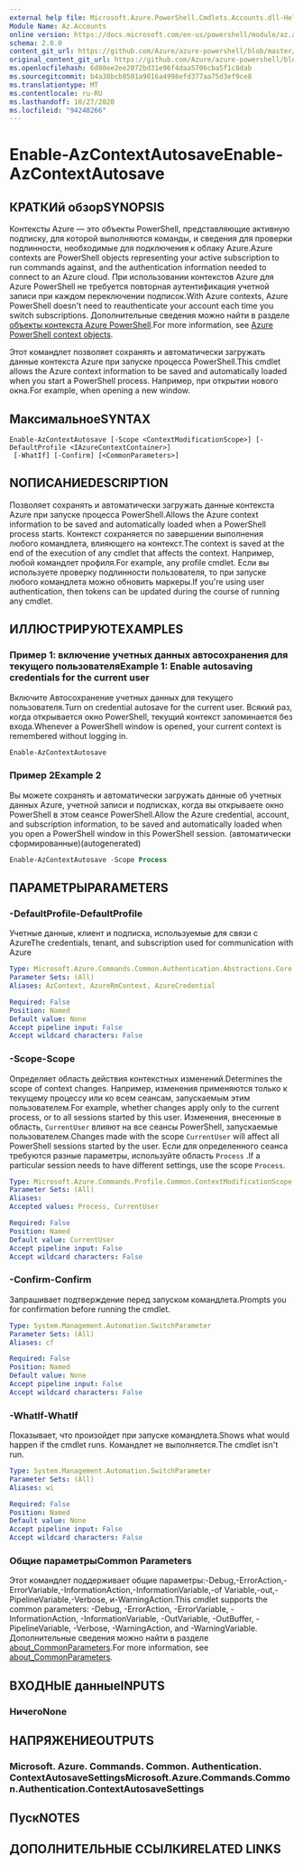 ```yaml
---
external help file: Microsoft.Azure.PowerShell.Cmdlets.Accounts.dll-Help.xml
Module Name: Az.Accounts
online version: https://docs.microsoft.com/en-us/powershell/module/az.accounts/enable-azcontextautosave
schema: 2.0.0
content_git_url: https://github.com/Azure/azure-powershell/blob/master/src/Accounts/Accounts/help/Enable-AzContextAutosave.md
original_content_git_url: https://github.com/Azure/azure-powershell/blob/master/src/Accounts/Accounts/help/Enable-AzContextAutosave.md
ms.openlocfilehash: 6d80ee2ee2072bd31e96f4daa5706cba5f1c8dab
ms.sourcegitcommit: b4a38bcb0501a9016a4998efd377aa75d3ef9ce8
ms.translationtype: MT
ms.contentlocale: ru-RU
ms.lasthandoff: 10/27/2020
ms.locfileid: "94248266"
---
```

# <span data-ttu-id="5ba21-101">Enable-AzContextAutosave</span><span class="sxs-lookup"><span data-stu-id="5ba21-101">Enable-AzContextAutosave</span></span>

## <span data-ttu-id="5ba21-102">КРАТКИй обзор</span><span class="sxs-lookup"><span data-stu-id="5ba21-102">SYNOPSIS</span></span>
<span data-ttu-id="5ba21-103">Контексты Azure — это объекты PowerShell, представляющие активную подписку, для которой выполняются команды, и сведения для проверки подлинности, необходимые для подключения к облаку Azure.</span><span class="sxs-lookup"><span data-stu-id="5ba21-103">Azure contexts are PowerShell objects representing your active subscription to run commands against, and the authentication information needed to connect to an Azure cloud.</span></span> <span data-ttu-id="5ba21-104">При использовании контекстов Azure для Azure PowerShell не требуется повторная аутентификация учетной записи при каждом переключении подписок.</span><span class="sxs-lookup"><span data-stu-id="5ba21-104">With Azure contexts, Azure PowerShell doesn't need to reauthenticate your account each time you switch subscriptions.</span></span> <span data-ttu-id="5ba21-105">Дополнительные сведения можно найти в разделе [объекты контекста Azure PowerShell](https://docs.microsoft.com/powershell/azure/context-persistence).</span><span class="sxs-lookup"><span data-stu-id="5ba21-105">For more information, see [Azure PowerShell context objects](https://docs.microsoft.com/powershell/azure/context-persistence).</span></span>

<span data-ttu-id="5ba21-106">Этот командлет позволяет сохранять и автоматически загружать данные контекста Azure при запуске процесса PowerShell.</span><span class="sxs-lookup"><span data-stu-id="5ba21-106">This cmdlet allows the Azure context information to be saved and automatically loaded when you start a PowerShell process.</span></span> <span data-ttu-id="5ba21-107">Например, при открытии нового окна.</span><span class="sxs-lookup"><span data-stu-id="5ba21-107">For example, when opening a new window.</span></span>

## <span data-ttu-id="5ba21-108">Максимальное</span><span class="sxs-lookup"><span data-stu-id="5ba21-108">SYNTAX</span></span>

```
Enable-AzContextAutosave [-Scope <ContextModificationScope>] [-DefaultProfile <IAzureContextContainer>]
 [-WhatIf] [-Confirm] [<CommonParameters>]
```

## <span data-ttu-id="5ba21-109">NОПИСАНИЕ</span><span class="sxs-lookup"><span data-stu-id="5ba21-109">DESCRIPTION</span></span>

<span data-ttu-id="5ba21-110">Позволяет сохранять и автоматически загружать данные контекста Azure при запуске процесса PowerShell.</span><span class="sxs-lookup"><span data-stu-id="5ba21-110">Allows the Azure context information to be saved and automatically loaded when a PowerShell process starts.</span></span> <span data-ttu-id="5ba21-111">Контекст сохраняется по завершении выполнения любого командлета, влияющего на контекст.</span><span class="sxs-lookup"><span data-stu-id="5ba21-111">The context is saved at the end of the execution of any cmdlet that affects the context.</span></span> <span data-ttu-id="5ba21-112">Например, любой командлет профиля.</span><span class="sxs-lookup"><span data-stu-id="5ba21-112">For example, any profile cmdlet.</span></span> <span data-ttu-id="5ba21-113">Если вы используете проверку подлинности пользователя, то при запуске любого командлета можно обновить маркеры.</span><span class="sxs-lookup"><span data-stu-id="5ba21-113">If you're using user authentication, then tokens can be updated during the course of running any cmdlet.</span></span>

## <span data-ttu-id="5ba21-114">ИЛЛЮСТРИРУЮТ</span><span class="sxs-lookup"><span data-stu-id="5ba21-114">EXAMPLES</span></span>

### <span data-ttu-id="5ba21-115">Пример 1: включение учетных данных автосохранения для текущего пользователя</span><span class="sxs-lookup"><span data-stu-id="5ba21-115">Example 1: Enable autosaving credentials for the current user</span></span>

<span data-ttu-id="5ba21-116">Включите Автосохранение учетных данных для текущего пользователя.</span><span class="sxs-lookup"><span data-stu-id="5ba21-116">Turn on credential autosave for the current user.</span></span> <span data-ttu-id="5ba21-117">Всякий раз, когда открывается окно PowerShell, текущий контекст запоминается без входа.</span><span class="sxs-lookup"><span data-stu-id="5ba21-117">Whenever a PowerShell window is opened, your current context is remembered without logging in.</span></span>

```powershell
Enable-AzContextAutosave
```

### <span data-ttu-id="5ba21-118">Пример 2</span><span class="sxs-lookup"><span data-stu-id="5ba21-118">Example 2</span></span>

<span data-ttu-id="5ba21-119">Вы можете сохранять и автоматически загружать данные об учетных данных Azure, учетной записи и подписках, когда вы открываете окно PowerShell в этом сеансе PowerShell.</span><span class="sxs-lookup"><span data-stu-id="5ba21-119">Allow the Azure credential, account, and subscription information, to be saved and automatically loaded when you open a PowerShell window in this PowerShell session.</span></span> <span data-ttu-id="5ba21-120">(автоматически сформированные)</span><span class="sxs-lookup"><span data-stu-id="5ba21-120">(autogenerated)</span></span>

```powershell <!-- Aladdin Generated Example -->
Enable-AzContextAutosave -Scope Process
```

## <span data-ttu-id="5ba21-121">ПАРАМЕТРЫ</span><span class="sxs-lookup"><span data-stu-id="5ba21-121">PARAMETERS</span></span>

### <span data-ttu-id="5ba21-122">-DefaultProfile</span><span class="sxs-lookup"><span data-stu-id="5ba21-122">-DefaultProfile</span></span>

<span data-ttu-id="5ba21-123">Учетные данные, клиент и подписка, используемые для связи с Azure</span><span class="sxs-lookup"><span data-stu-id="5ba21-123">The credentials, tenant, and subscription used for communication with Azure</span></span>

```yaml
Type: Microsoft.Azure.Commands.Common.Authentication.Abstractions.Core.IAzureContextContainer
Parameter Sets: (All)
Aliases: AzContext, AzureRmContext, AzureCredential

Required: False
Position: Named
Default value: None
Accept pipeline input: False
Accept wildcard characters: False
```

### <span data-ttu-id="5ba21-124">-Scope</span><span class="sxs-lookup"><span data-stu-id="5ba21-124">-Scope</span></span>

<span data-ttu-id="5ba21-125">Определяет область действия контекстных изменений.</span><span class="sxs-lookup"><span data-stu-id="5ba21-125">Determines the scope of context changes.</span></span> <span data-ttu-id="5ba21-126">Например, изменения применяются только к текущему процессу или ко всем сеансам, запускаемым этим пользователем.</span><span class="sxs-lookup"><span data-stu-id="5ba21-126">For example, whether changes apply only to the current process, or to all sessions started by this user.</span></span> <span data-ttu-id="5ba21-127">Изменения, внесенные в область, `CurrentUser` влияют на все сеансы PowerShell, запускаемые пользователем.</span><span class="sxs-lookup"><span data-stu-id="5ba21-127">Changes made with the scope `CurrentUser` will affect all PowerShell sessions started by the user.</span></span> <span data-ttu-id="5ba21-128">Если для определенного сеанса требуются разные параметры, используйте область `Process` .</span><span class="sxs-lookup"><span data-stu-id="5ba21-128">If a particular session needs to have different settings, use the scope `Process`.</span></span>

```yaml
Type: Microsoft.Azure.Commands.Profile.Common.ContextModificationScope
Parameter Sets: (All)
Aliases:
Accepted values: Process, CurrentUser

Required: False
Position: Named
Default value: CurrentUser
Accept pipeline input: False
Accept wildcard characters: False
```

### <span data-ttu-id="5ba21-129">-Confirm</span><span class="sxs-lookup"><span data-stu-id="5ba21-129">-Confirm</span></span>

<span data-ttu-id="5ba21-130">Запрашивает подтверждение перед запуском командлета.</span><span class="sxs-lookup"><span data-stu-id="5ba21-130">Prompts you for confirmation before running the cmdlet.</span></span>

```yaml
Type: System.Management.Automation.SwitchParameter
Parameter Sets: (All)
Aliases: cf

Required: False
Position: Named
Default value: None
Accept pipeline input: False
Accept wildcard characters: False
```

### <span data-ttu-id="5ba21-131">-WhatIf</span><span class="sxs-lookup"><span data-stu-id="5ba21-131">-WhatIf</span></span>

<span data-ttu-id="5ba21-132">Показывает, что произойдет при запуске командлета.</span><span class="sxs-lookup"><span data-stu-id="5ba21-132">Shows what would happen if the cmdlet runs.</span></span>
<span data-ttu-id="5ba21-133">Командлет не выполняется.</span><span class="sxs-lookup"><span data-stu-id="5ba21-133">The cmdlet isn't run.</span></span>

```yaml
Type: System.Management.Automation.SwitchParameter
Parameter Sets: (All)
Aliases: wi

Required: False
Position: Named
Default value: None
Accept pipeline input: False
Accept wildcard characters: False
```

### <span data-ttu-id="5ba21-134">Общие параметры</span><span class="sxs-lookup"><span data-stu-id="5ba21-134">Common Parameters</span></span>

<span data-ttu-id="5ba21-135">Этот командлет поддерживает общие параметры:-Debug,-ErrorAction,-ErrorVariable,-InformationAction,-InformationVariable,-of Variable,-out,-PipelineVariable,-Verbose, и-WarningAction.</span><span class="sxs-lookup"><span data-stu-id="5ba21-135">This cmdlet supports the common parameters: -Debug, -ErrorAction, -ErrorVariable, -InformationAction, -InformationVariable, -OutVariable, -OutBuffer, -PipelineVariable, -Verbose, -WarningAction, and -WarningVariable.</span></span> <span data-ttu-id="5ba21-136">Дополнительные сведения можно найти в разделе [about_CommonParameters](http://go.microsoft.com/fwlink/?LinkID=113216).</span><span class="sxs-lookup"><span data-stu-id="5ba21-136">For more information, see [about_CommonParameters](http://go.microsoft.com/fwlink/?LinkID=113216).</span></span>

## <span data-ttu-id="5ba21-137">ВХОДНЫЕ данные</span><span class="sxs-lookup"><span data-stu-id="5ba21-137">INPUTS</span></span>

### <span data-ttu-id="5ba21-138">Ничего</span><span class="sxs-lookup"><span data-stu-id="5ba21-138">None</span></span>

## <span data-ttu-id="5ba21-139">НАПРЯЖЕНИЕ</span><span class="sxs-lookup"><span data-stu-id="5ba21-139">OUTPUTS</span></span>

### <span data-ttu-id="5ba21-140">Microsoft. Azure. Commands. Common. Authentication. ContextAutosaveSettings</span><span class="sxs-lookup"><span data-stu-id="5ba21-140">Microsoft.Azure.Commands.Common.Authentication.ContextAutosaveSettings</span></span>

## <span data-ttu-id="5ba21-141">Пуск</span><span class="sxs-lookup"><span data-stu-id="5ba21-141">NOTES</span></span>

## <span data-ttu-id="5ba21-142">ДОПОЛНИТЕЛЬНЫЕ ССЫЛКИ</span><span class="sxs-lookup"><span data-stu-id="5ba21-142">RELATED LINKS</span></span>
